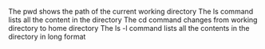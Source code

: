  The pwd shows the path of the current working directory
The ls command lists all the content in the directory
The cd command changes from working directory to home directory
The ls -l command lists all the contents in the directory in long format
